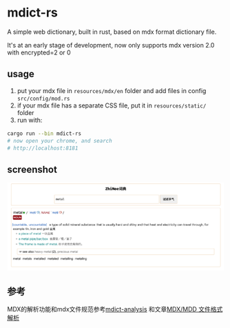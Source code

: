 # mdict-rs

A simple web dictionary, built in rust, based on mdx format dictionary file.

It's at an early stage of development, now only supports mdx version 2.0 with encrypted=2 or 0

## usage

1. put your mdx file in `resources/mdx/en` folder and add files in config `src/config/mod.rs`
2. if your mdx file has a separate CSS file, put it in `resources/static/` folder
3. run with:

```bash
cargo run --bin mdict-rs
# now open your chrome, and search
# http://localhost:8181
``` 

## screenshot

![screenshot](screenshot.png)

## 参考

MDX的解析功能和mdx文件规范参考[mdict-analysis](https://bitbucket.org/xwang/mdict-analysis/src/master/)
和文章[MDX/MDD 文件格式解析](http://einverne.github.io/post/2018/08/mdx-mdd-file-format.html)
